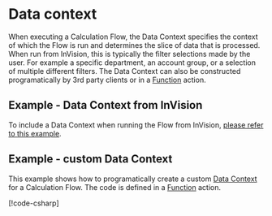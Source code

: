 # Data context

When executing a Calculation Flow, the Data Context specifies the context of which the Flow is run and determines the slice of data that is processed. When run from InVision, this is typically the filter selections made by the user. For example a specific department, an account group, or a selection of multiple different filters. The Data Context can also be constructed programatically by 3rd party clients or in a [Function](../../built-in/function.md) action.

## Example - Data Context from InVision

To include a Data Context when running the Flow from InVision, [please refer to this example](../../../../invision/docs/flows/how-to/run-flow-from-workbook.md).

## Example - custom Data Context

This example shows how to programatically create a custom [Data Context](data-context.md) for a Calculation Flow.
The code is defined in a [Function](../../built-in/function.md) action.

[!code-csharp[](custom-data-context-example.cs)]